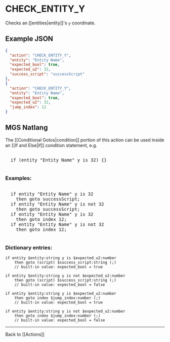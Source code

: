 # CHECK_ENTITY_Y

Checks an [[entities|entity]]'s `y` coordinate.

## Example JSON

```json
{
  "action": "CHECK_ENTITY_Y",
  "entity": "Entity Name",
  "expected_bool": true,
  "expected_u2": 32,
  "success_script": "successScript"
},
{
  "action": "CHECK_ENTITY_Y",
  "entity": "Entity Name",
  "expected_bool": true,
  "expected_u2": 32,
  "jump_index": 12
}
```

## MGS Natlang

The [[Conditional Gotos|condition]] portion of this action can be used inside an [[If and Else|if]] condition statement, e.g.

<pre class="HyperMD-codeblock mgs">

  <span class="control">if</span> <span class="bracket">(</span><span class="sigil">entity</span> <span class="string">"Entity Name"</span> <span class="target">y</span> <span class="operator">is</span> <span class="number">32</span><span class="bracket">)</span> <span class="bracket">{</span><span class="bracket">}</span>

</pre>

### Examples:

<pre class="HyperMD-codeblock mgs">

  <span class="control">if</span> <span class="sigil">entity</span> <span class="string">"Entity Name"</span> <span class="target">y</span> <span class="operator">is</span> <span class="number">32</span>
    <span class="control">then</span> <span class="control">goto</span> <span class="script">successScript</span><span class="">;</span>
  <span class="control">if</span> <span class="sigil">entity</span> <span class="string">"Entity Name"</span> <span class="target">y</span> <span class="operator">is</span> <span class="operator">not</span> <span class="number">32</span>
    <span class="control">then</span> <span class="control">goto</span> <span class="script">successScript</span><span class="">;</span>
  <span class="control">if</span> <span class="sigil">entity</span> <span class="string">"Entity Name"</span> <span class="target">y</span> <span class="operator">is</span> <span class="number">32</span>
    <span class="control">then</span> <span class="control">goto</span> <span class="sigil">index</span> <span class="number">12</span><span class="">;</span>
  <span class="control">if</span> <span class="sigil">entity</span> <span class="string">"Entity Name"</span> <span class="target">y</span> <span class="operator">is</span> <span class="operator">not</span> <span class="number">32</span>
    <span class="control">then</span> <span class="control">goto</span> <span class="sigil">index</span> <span class="number">12</span><span class="">;</span>

</pre>

### Dictionary entries:

```
if entity $entity:string y is $expected_u2:number
    then goto (script) $success_script:string (;)
	// built-in value: expected_bool = true

if entity $entity:string y is not $expected_u2:number
    then goto (script) $success_script:string (;)
	// built-in value: expected_bool = false

if entity $entity:string y is $expected_u2:number
    then goto index $jump_index:number (;)
	// built-in value: expected_bool = true

if entity $entity:string y is not $expected_u2:number
    then goto index $jump_index:number (;)
	// built-in value: expected_bool = false
```

---

Back to [[Actions]]
